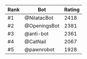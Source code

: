 Rank|Bot|Rating
---|---|---
#1|@NilatacBot|2418
#2|@OpeningsBot|2381
#3|@anti-bot|2361
#4|@CatNail|2067
#5|@pawnrobot|1928

